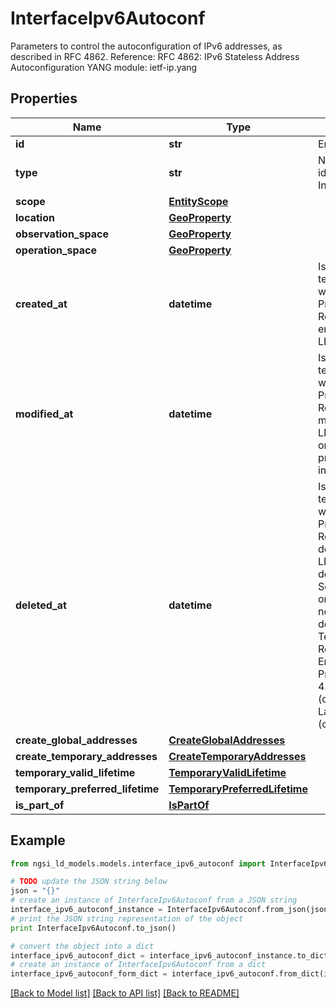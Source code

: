 # InterfaceIpv6Autoconf

Parameters to control the autoconfiguration of IPv6 addresses, as described in RFC 4862.  Reference: RFC 4862: IPv6 Stateless Address Autoconfiguration  YANG module: ietf-ip.yang 

## Properties

Name | Type | Description | Notes
------------ | ------------- | ------------- | -------------
**id** | **str** | Entity id.  | [optional] 
**type** | **str** | NGSI-LD Entity identifier. It has to be InterfaceIpv6Autoconf. | [default to 'InterfaceIpv6Autoconf']
**scope** | [**EntityScope**](EntityScope.md) |  | [optional] 
**location** | [**GeoProperty**](GeoProperty.md) |  | [optional] 
**observation_space** | [**GeoProperty**](GeoProperty.md) |  | [optional] 
**operation_space** | [**GeoProperty**](GeoProperty.md) |  | [optional] 
**created_at** | **datetime** | Is defined as the temporal Property at which the Entity, Property or Relationship was entered into an NGSI-LD system.  | [optional] [readonly] 
**modified_at** | **datetime** | Is defined as the temporal Property at which the Entity, Property or Relationship was last modified in an NGSI-LD system, e.g. in order to correct a previously entered incorrect value.  | [optional] [readonly] 
**deleted_at** | **datetime** | Is defined as the temporal Property at which the Entity, Property or Relationship was deleted from an NGSI-LD system.  Entity deletion timestamp. See clause 4.8 It is only used in notifications reporting deletions and in the Temporal Representation of Entities (clause 4.5.6), Properties (clause 4.5.7), Relationships (clause 4.5.8) and LanguageProperties (clause 5.2.32).  | [optional] [readonly] 
**create_global_addresses** | [**CreateGlobalAddresses**](CreateGlobalAddresses.md) |  | [optional] 
**create_temporary_addresses** | [**CreateTemporaryAddresses**](CreateTemporaryAddresses.md) |  | [optional] 
**temporary_valid_lifetime** | [**TemporaryValidLifetime**](TemporaryValidLifetime.md) |  | [optional] 
**temporary_preferred_lifetime** | [**TemporaryPreferredLifetime**](TemporaryPreferredLifetime.md) |  | [optional] 
**is_part_of** | [**IsPartOf**](IsPartOf.md) |  | 

## Example

```python
from ngsi_ld_models.models.interface_ipv6_autoconf import InterfaceIpv6Autoconf

# TODO update the JSON string below
json = "{}"
# create an instance of InterfaceIpv6Autoconf from a JSON string
interface_ipv6_autoconf_instance = InterfaceIpv6Autoconf.from_json(json)
# print the JSON string representation of the object
print InterfaceIpv6Autoconf.to_json()

# convert the object into a dict
interface_ipv6_autoconf_dict = interface_ipv6_autoconf_instance.to_dict()
# create an instance of InterfaceIpv6Autoconf from a dict
interface_ipv6_autoconf_form_dict = interface_ipv6_autoconf.from_dict(interface_ipv6_autoconf_dict)
```
[[Back to Model list]](../README.md#documentation-for-models) [[Back to API list]](../README.md#documentation-for-api-endpoints) [[Back to README]](../README.md)


